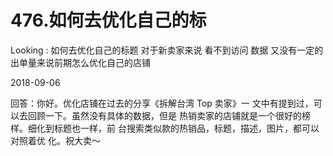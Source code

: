 # 476.如何去优化自己的标

Looking : 如何去优化自己的标题 对于新卖家来说 看不到访问 数据 又没有一定的出单量来说前期怎么优化自己的店铺

2018-09-06

回答：你好。优化店铺在过去的分享《拆解台湾 Top 卖家》一 文中有提到过，可以去回顾一下。虽然没有具体的数据，但是 热销卖家的店铺就是一个很好的榜样。细化到标题也一样，前 台搜索类似款的热销品，标题，描述，图片，都可以对照着优 化。祝大卖～